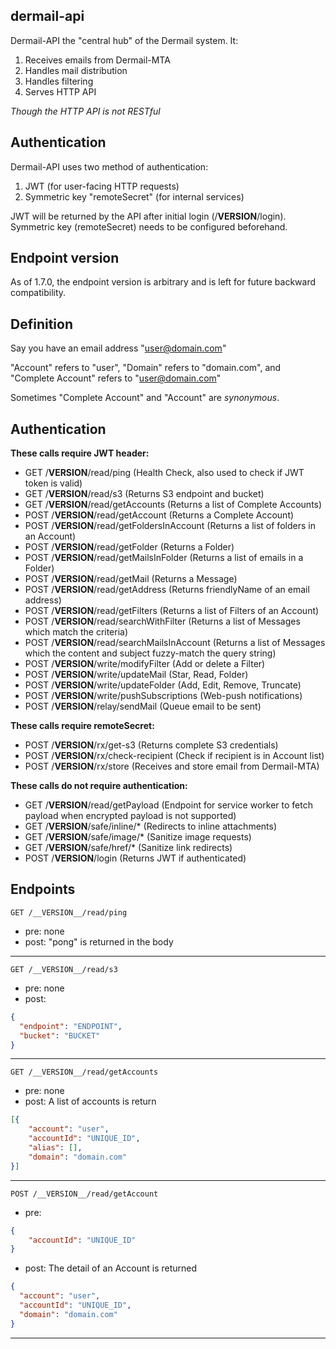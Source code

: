 ## dermail-api

Dermail-API the "central hub" of the Dermail system. It:
1. Receives emails from Dermail-MTA
2. Handles mail distribution
3. Handles filtering
4. Serves HTTP API

*Though the HTTP API is not RESTful*

## Authentication

Dermail-API uses two method of authentication:
1. JWT (for user-facing HTTP requests)
2. Symmetric key "remoteSecret" (for internal services)

JWT will be returned by the API after initial login (/__VERSION__/login).
Symmetric key (remoteSecret) needs to be configured beforehand.

## Endpoint version

As of 1.7.0, the endpoint version is arbitrary and is left for future backward compatibility.

## Definition

Say you have an email address "user@domain.com"

"Account" refers to "user",
"Domain" refers to "domain.com", and
"Complete Account" refers to "user@domain.com"

Sometimes "Complete Account" and "Account" are *synonymous*.

## Authentication

**These calls require JWT header:**
- GET /__VERSION__/read/ping (Health Check, also used to check if JWT token is valid)
- GET /__VERSION__/read/s3 (Returns S3 endpoint and bucket)
- GET /__VERSION__/read/getAccounts (Returns a list of Complete Accounts)
- POST /__VERSION__/read/getAccount (Returns a Complete Account)
- POST /__VERSION__/read/getFoldersInAccount (Returns a list of folders in an Account)
- POST /__VERSION__/read/getFolder (Returns a Folder)
- POST /__VERSION__/read/getMailsInFolder (Returns a list of emails in a Folder)
- POST /__VERSION__/read/getMail (Returns a Message)
- POST /__VERSION__/read/getAddress (Returns friendlyName of an email address)
- POST /__VERSION__/read/getFilters (Returns a list of Filters of an Account)
- POST /__VERSION__/read/searchWithFilter (Returns a list of Messages which match the criteria)
- POST /__VERSION__/read/searchMailsInAccount (Returns a list of Messages which the content and subject fuzzy-match the query string)
- POST /__VERSION__/write/modifyFilter (Add or delete a Filter)
- POST /__VERSION__/write/updateMail (Star, Read, Folder)
- POST /__VERSION__/write/updateFolder (Add, Edit, Remove, Truncate)
- POST /__VERSION__/write/pushSubscriptions (Web-push notifications)
- POST /__VERSION__/relay/sendMail (Queue email to be sent)

**These calls require remoteSecret:**
- POST /__VERSION__/rx/get-s3 (Returns complete S3 credentials)
- POST /__VERSION__/rx/check-recipient (Check if recipient is in Account list)
- POST /__VERSION__/rx/store (Receives and store email from Dermail-MTA)

**These calls do not require authentication:**
- GET /__VERSION__/read/getPayload (Endpoint for service worker to fetch payload when encrypted payload is not supported)
- GET /__VERSION__/safe/inline/* (Redirects to inline attachments)
- GET /__VERSION__/safe/image/* (Sanitize image requests)
- GET /__VERSION__/safe/href/* (Sanitize link redirects)
- POST /__VERSION__/login (Returns JWT if authenticated)

## Endpoints

`GET /__VERSION__/read/ping`
- pre: none
- post: "pong" is returned in the body
---

`GET /__VERSION__/read/s3`
- pre: none
- post:

```JSON
{
  "endpoint": "ENDPOINT",
  "bucket": "BUCKET"
}
```
---

`GET /__VERSION__/read/getAccounts`
- pre: none
- post: A list of accounts is return

```JSON
[{
	"account": "user",
	"accountId": "UNIQUE_ID",
	"alias": [],
	"domain": "domain.com"
}]
```
---

`POST /__VERSION__/read/getAccount`
- pre:

```JSON
{
    "accountId": "UNIQUE_ID"
}
```

- post: The detail of an Account is returned

```JSON
{
  "account": "user",
  "accountId": "UNIQUE_ID",
  "domain": "domain.com"
}
```
---
